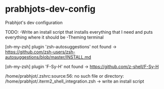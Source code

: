 # prabhjots-dev-config
Prabhjot's dev configuration 

TODO: 
-Write an install script that installs everything that I need and puts everything where it should be
-Theming terminal

[oh-my-zsh] plugin 'zsh-autosuggestions' not found -> https://github.com/zsh-users/zsh-autosuggestions/blob/master/INSTALL.md

[oh-my-zsh] plugin 'F-Sy-H' not found -> https://github.com/z-shell/F-Sy-H

/home/prabhjot/.zshrc:source:56: no such file or directory: /home/prabhjot/.iterm2_shell_integration.zsh -> write an install script
